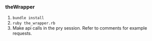 ### theWrapper

1. `bundle install`
2. `ruby the_wrapper.rb`
3. Make api calls in the pry session.  Refer to comments for example requests.
